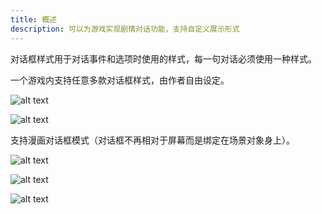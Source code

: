 ```yaml
---
title: 概述
description: 可以为游戏实现剧情对话功能，支持自定义展示形式
---
```


对话框样式用于对话事件和选项时使用的样式，每一句对话必须使用一种样式。

一个游戏内支持任意多款对话框样式，由作者自由设定。

![alt text](https://cdn.gcw.wiki/gcw/image/zh_hans/getting-started/12.dialog/1.index/image.png)

![alt text](https://cdn.gcw.wiki/gcw/image/zh_hans/getting-started/12.dialog/1.index/image-1.png)

支持漫画对话框模式（对话框不再相对于屏幕而是绑定在场景对象身上）。

![alt text](https://cdn.gcw.wiki/gcw/image/zh_hans/getting-started/12.dialog/1.index/image-3.png)

![alt text](https://cdn.gcw.wiki/gcw/image/zh_hans/getting-started/12.dialog/1.index/image-2.png)

![alt text](https://cdn.gcw.wiki/gcw/image/zh_hans/getting-started/12.dialog/1.index/image-4.png)

<!-- ## 参考资料

- API-单机版-游戏对话框:GameDialog
- API-网络版-游戏对话框:GameDialog -->
